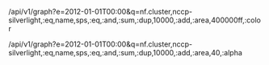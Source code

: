 
/api/v1/graph?e=2012-01-01T00:00&q=nf.cluster,nccp-silverlight,:eq,name,sps,:eq,:and,:sum,:dup,10000,:add,:area,400000ff,:color

/api/v1/graph?e=2012-01-01T00:00&q=nf.cluster,nccp-silverlight,:eq,name,sps,:eq,:and,:sum,:dup,10000,:add,:area,40,:alpha

